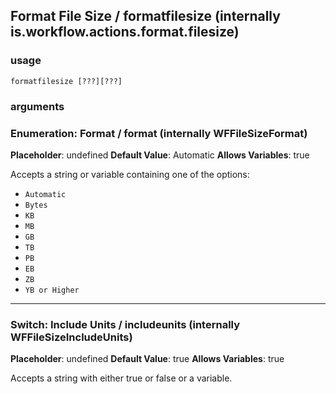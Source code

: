 
## Format File Size / formatfilesize (internally is.workflow.actions.format.filesize)

### usage
`formatfilesize [???][???]`

### arguments
### Enumeration: Format / format (internally WFFileSizeFormat)
**Placeholder**: undefined
**Default Value**: Automatic
**Allows Variables**: true


Accepts a string 
or variable
containing one of the options:

- `Automatic`
- `Bytes`
- `KB`
- `MB`
- `GB`
- `TB`
- `PB`
- `EB`
- `ZB`
- `YB or Higher`
---
### Switch: Include Units / includeunits (internally WFFileSizeIncludeUnits)
**Placeholder**: undefined
**Default Value**: true
**Allows Variables**: true


Accepts a string with either true or false
or a variable.
